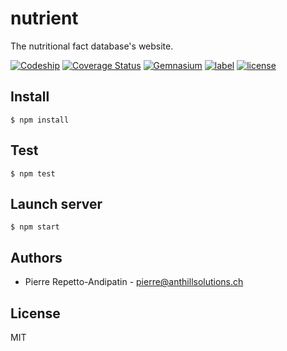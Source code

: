 # nutrient

The nutritional fact database's website.

[![Codeship](https://img.shields.io/codeship/a91d02c0-c44d-0134-63d5-3ea79dd40178.svg)](https://app.codeship.com/projects/197896)
[![Coverage Status](https://coveralls.io/repos/github/anthillsolutions/nutrient/badge.svg?branch=master)](https://coveralls.io/github/anthillsolutions/nutrient?branch=master)
[![Gemnasium](https://img.shields.io/gemnasium/anthillsolutions/nutrient.svg)](https://gemnasium.com/github.com/anthillsolutions/nutrient)
[![label](https://img.shields.io/github/issues/anthillsolutions/nutrient.svg)](https://github.com/anthillsolutions/nutrient/issues)
[![license](https://img.shields.io/github/license/anthillsolutions/nutrient.svg)](https://github.com/anthillsolutions/nutrient/blob/master/LICENSE)

## Install

```
$ npm install
```

## Test

```
$ npm test
```

## Launch server

```
$ npm start
```

## Authors

* Pierre Repetto-Andipatin - <pierre@anthillsolutions.ch>

## License

MIT
